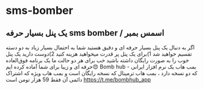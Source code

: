 # sms-bomber

یک پنل بسیار حرفه sms bomber / اسمس بمبر
------------------
اگر به دنبال یک پنل بسیار حرفه ای و دقیق هستید شما به احتمال بسیار زیاد به دو دسته تقسیم خواهید شد
1)برای یک پنل پر قدرت میخواهید هزینه کنید
2)دوست دارید یک پنل خوب را به صورت رایگان داشته باشید
خب برای هر دو حالت ما یک برنامه فوق‌العاده حرفه ای و زیبا برای شما آماده کرده ایم😍
Bomb hub - بمب هاب
یک نرم افزار ایرانی که دو نسخه دارد ، بمب هاب ترمینال که نسخه رایگان است و بمب هاب ویژه که اشتراک دائمی آن فقط 59 هزار تومن است 
https://t.me/bombhub_app
